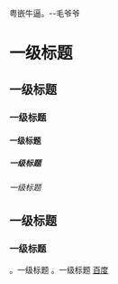 粤嵌牛逼。--毛爷爷
# 一级标题
## 一级标题
### 一级标题
#### 一级标题
##### 一级标题
###### 一级标题
## 一级标题 ##
### 一级标题 ###
。一级标题
。一级标题
[百度](http://www.baidu.com)